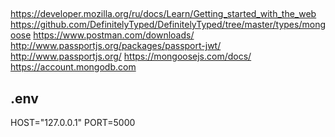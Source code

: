 ##
https://developer.mozilla.org/ru/docs/Learn/Getting_started_with_the_web
https://github.com/DefinitelyTyped/DefinitelyTyped/tree/master/types/mongoose
https://www.postman.com/downloads/
http://www.passportjs.org/packages/passport-jwt/
http://www.passportjs.org/
https://mongoosejs.com/docs/
https://account.mongodb.com
## .env
HOST="127.0.0.1"
PORT=5000